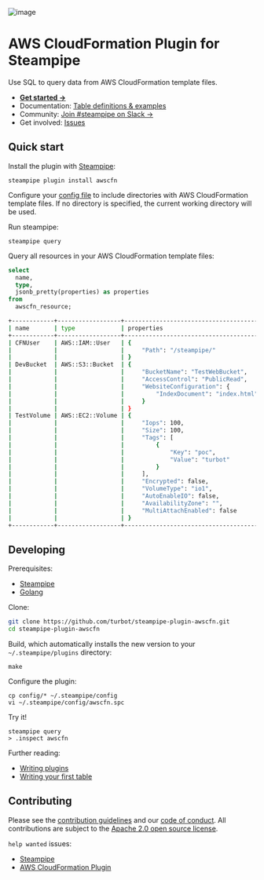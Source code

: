 ![image](https://hub.steampipe.io/images/plugins/turbot/awscfn-social-graphic.png)

# AWS CloudFormation Plugin for Steampipe

Use SQL to query data from AWS CloudFormation template files.

- **[Get started →](https://hub.steampipe.io/plugins/turbot/awscfn)**
- Documentation: [Table definitions & examples](https://hub.steampipe.io/plugins/turbot/awscfn/tables)
- Community: [Join #steampipe on Slack →](https://turbot.com/community/join)
- Get involved: [Issues](https://github.com/turbot/steampipe-plugin-awscfn/issues)

## Quick start

Install the plugin with [Steampipe](https://steampipe.io):

```shell
steampipe plugin install awscfn
```

Configure your [config file](https://hub.steampipe.io/plugins/turbot/awscfn#configuration) to include directories with AWS CloudFormation template files. If no directory is specified, the current working directory will be used.

Run steampipe:

```shell
steampipe query
```

Query all resources in your AWS CloudFormation template files:

```sql
select
  name,
  type,
  jsonb_pretty(properties) as properties
from
  awscfn_resource;
```

```sh
+------------+------------------+---------------------------------------+
| name       | type             | properties                            |
+------------+------------------+---------------------------------------+
| CFNUser    | AWS::IAM::User   | {                                     |
|            |                  |     "Path": "/steampipe/"             |
|            |                  | }                                     |
| DevBucket  | AWS::S3::Bucket  | {                                     |
|            |                  |     "BucketName": "TestWebBucket",    |
|            |                  |     "AccessControl": "PublicRead",    |
|            |                  |     "WebsiteConfiguration": {         |
|            |                  |         "IndexDocument": "index.html" |
|            |                  |     }                                 |
|            |                  | }                                     |
| TestVolume | AWS::EC2::Volume | {                                     |
|            |                  |     "Iops": 100,                      |
|            |                  |     "Size": 100,                      |
|            |                  |     "Tags": [                         |
|            |                  |         {                             |
|            |                  |             "Key": "poc",             |
|            |                  |             "Value": "turbot"         |
|            |                  |         }                             |
|            |                  |     ],                                |
|            |                  |     "Encrypted": false,               |
|            |                  |     "VolumeType": "io1",              |
|            |                  |     "AutoEnableIO": false,            |
|            |                  |     "AvailabilityZone": "",           |
|            |                  |     "MultiAttachEnabled": false       |
|            |                  | }                                     |
+------------+------------------+---------------------------------------+
```

## Developing

Prerequisites:

- [Steampipe](https://steampipe.io/downloads)
- [Golang](https://golang.org/doc/install)

Clone:

```sh
git clone https://github.com/turbot/steampipe-plugin-awscfn.git
cd steampipe-plugin-awscfn
```

Build, which automatically installs the new version to your `~/.steampipe/plugins` directory:

```shell
make
```

Configure the plugin:

```shell
cp config/* ~/.steampipe/config
vi ~/.steampipe/config/awscfn.spc
```

Try it!

```shell
steampipe query
> .inspect awscfn
```

Further reading:

- [Writing plugins](https://steampipe.io/docs/develop/writing-plugins)
- [Writing your first table](https://steampipe.io/docs/develop/writing-your-first-table)

## Contributing

Please see the [contribution guidelines](https://github.com/turbot/steampipe/blob/main/CONTRIBUTING.md) and our [code of conduct](https://github.com/turbot/steampipe/blob/main/CODE_OF_CONDUCT.md). All contributions are subject to the [Apache 2.0 open source license](https://github.com/turbot/steampipe-plugin-awscfn/blob/main/LICENSE).

`help wanted` issues:

- [Steampipe](https://github.com/turbot/steampipe/labels/help%20wanted)
- [AWS CloudFormation Plugin](https://github.com/turbot/steampipe-plugin-awscfn/labels/help%20wanted)
